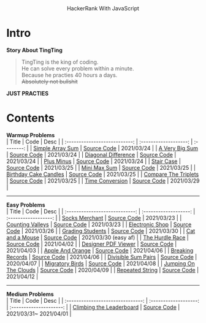 <center>HackerRank With JavaScript</center >

# Intro 
**Story About TingTing**
> TingTing is the king of coding.  
He can solve every problem within a minute.  
Because he practies 40 hours a days.  
~~Absolutely not bullshit~~

**JUST PRACTIES**  
# Contents  
**Warmup Problems**  
|             Title             |         Code          |    Desc    |
| :---------------------------: | :-------------------: | :--------: |
|   [Simple Array Sum][2web]    | [Source Code][2code]  | 2021/03/24 |
|    [A Very Big Sum][3web]     | [Source Code][2code]  | 2021/03/24 |
|  [Diagonal Difference][4web]  | [Source Code][4code]  | 2021/03/24 |
|      [Plus Minus][5web]       | [Source Code][5code]  | 2021/03/24 |
|      [Stair Case][6web]       | [Source Code][6code]  | 2021/03/25 |
|     [Mini Max Sum][7web]      | [Source Code][7code]  | 2021/03/25 |
| [Birthday Cake Candles][8web] | [Source Code][8code]  | 2021/03/25 |
| [Compare The Triplets][9web]  | [Source Code][9code]  | 2021/03/25 |
|   [Time Conversion][12web]    | [Source Code][12code] | 2021/03/29 |


---
**Easy Problems**  
|             Title              |         Code          |         Desc         |
| :----------------------------: | :-------------------: | :------------------: |
|     [Socks Merchant][1web]     | [Source Code][1code]  |      2021/03/23      |
|   [Counting Valleys][10web]    | [Source Code][10code] |      2021/03/23      |
|    [Electronic Shop][11web]    | [Source Code][11code] |      2021/03/26      |
|   [Grading Students][13web]    | [Source Code][13code] |      2021/03/30      |
|    [Cat and a Mouse][14web]    | [Source Code][14code] | 2021/03/30 (easy af) |
|    [The Hurdle Race][16web]    | [Source Code][16code] |      2021/04/02      |
|  [Designer PDF Viewer][17web]  | [Source Code][17code] |      2021/04/03      |
|   [Apple And Orange][18web]    | [Source Code][18code] |      2021/04/06      |
|   [Breaking Records][19web]    | [Source Code][19code] |      2021/04/06      |
|  [Divisible Sum Pairs][20web]  | [Source Code][20code] |      2020/04/07      |
|    [Migratory Birds][21web]    | [Source Code][21code] |      2021/04/08      |
| [Jumping On The Clouds][22web] | [Source Code][22code] |      2020/04/09      |
|    [Repeated String][23web]    | [Source Code][23code] |      2021/04/12      |

---
**Medium Problems**  
|               Title               |         Code          |          Desc           |
| :-------------------------------: | :-------------------: | :---------------------: |
| [Climbing the Leaderboard][15web] | [Source Code][15code] | 2021/03/31~  2021/04/01 |


<!-- URL Below -->
[1web]:https://www.hackerrank.com/challenges/sock-merchant/problem
[1code]:./src/easy/socksMerchant.js

[2web]:https://www.hackerrank.com/challenges/simple-array-sum/problem
[2code]:./src/warmup/simpleArraySum.js

[3web]:https://www.hackerrank.com/challenges/a-very-big-sum/problem

[4web]:https://www.hackerrank.com/challenges/diagonal-difference/problem
[4code]:./src/warmup/diagonalDifference.js

[5web]:https://www.hackerrank.com/challenges/plus-minus/problem
[5code]:./src/warmup/plusMinus.js

[6web]:https://www.hackerrank.com/challenges/staircase/problem
[6code]:./src/warmup/stairCase.js

[7web]:https://www.hackerrank.com/challenges/mini-max-sum/problem
[7code]:./src/warmup/miniMaxSum.js

[8web]:https://www.hackerrank.com/challenges/birthday-cake-candles/problem
[8code]:./src/warmup/birthdayCakeCandles.js

[9web]:https://www.hackerrank.com/challenges/compare-the-triplets/problem
[9code]:./src/warmup/compareTheTriplets.js

[10web]:https://www.hackerrank.com/challenges/counting-valleys/problem
[10code]:./src/easy/countingValleys.js

[11web]:https://www.hackerrank.com/challenges/electronics-shop/problem
[11code]:./src/easy/electronicsShop.js

[12web]:https://www.hackerrank.com/challenges/time-conversion/problem
[12code]:./src/warmup/timeConversion.js

[13web]:https://www.hackerrank.com/challenges/grading/problem
[13code]:./src/easy/gradingStudents.js

[14web]:https://www.hackerrank.com/challenges/cats-and-a-mouse/problem
[14code]:./src/easy/catAndMouse.js

[15web]:https://www.hackerrank.com/challenges/climbing-the-leaderboard/problem
[15code]:./src/medium/climbingTheLeaderboard.js

[16web]:https://www.hackerrank.com/challenges/the-hurdle-race/problem
[16code]:./src/easy/hurdleRace.js

[17web]:https://www.hackerrank.com/challenges/designer-pdf-viewer/problem
[17code]:./src/easy/designerPdfViewer.js

[18web]:https://www.hackerrank.com/challenges/apple-and-orange/problem
[18code]:./src/easy/appleAndOrange.js

[19web]:https://www.hackerrank.com/challenges/breaking-best-and-worst-records/problem
[19code]:./src/easy/breakingRecords.js

[20web]:https://www.hackerrank.com/challenges/divisible-sum-pairs/problem
[20code]:./src/easy/divisibleSumPairs.js


[21web]:https://www.hackerrank.com/challenges/migratory-birds/problem
[21code]:./src/easy/migratoryBirds.js

[22web]:https://www.hackerrank.com/challenges/jumping-on-the-clouds/problem
[22code]:./src/easy/jumpingOnTheClouds.js

[23web]:https://www.hackerrank.com/challenges/repeated-string/problem
[23code]:./src/easy/repeatedString.js